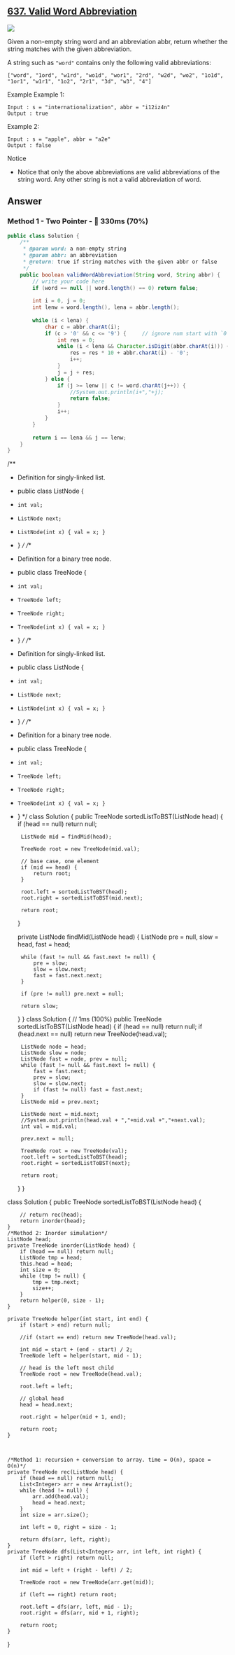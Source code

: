 ## [637. Valid Word Abbreviation](https://www.lintcode.com/problem/valid-word-abbreviation/description?_from=ladder&&fromId=14)

![](https://github.com/weltond/DataStructure/blob/master/medium.PNG)

Given a non-empty string word and an abbreviation abbr, return whether the string matches with the given abbreviation.

A string such as `"word"` contains only the following valid abbreviations:

`["word", "1ord", "w1rd", "wo1d", "wor1", "2rd", "w2d", "wo2", "1o1d", "1or1", "w1r1", "1o2", "2r1", "3d", "w3", "4"]`

Example
Example 1:

```
Input : s = "internationalization", abbr = "i12iz4n"
Output : true
```

Example 2:

```
Input : s = "apple", abbr = "a2e"
Output : false
```

Notice
- Notice that only the above abbreviations are valid abbreviations of the string word. Any other string is not a valid abbreviation of word.

## Answer
### Method 1 - Two Pointer - :rabbit: 330ms (70%)

```java
public class Solution {
    /**
     * @param word: a non-empty string
     * @param abbr: an abbreviation
     * @return: true if string matches with the given abbr or false
     */
    public boolean validWordAbbreviation(String word, String abbr) {
        // write your code here
        if (word == null || word.length() == 0) return false;
        
        int i = 0, j = 0;
        int lenw = word.length(), lena = abbr.length();
        
        while (i < lena) {
            char c = abbr.charAt(i);
            if (c > '0' && c <= '9') {     // ignore num start with `0`
                int res = 0;
                while (i < lena && Character.isDigit(abbr.charAt(i))) {
                    res = res * 10 + abbr.charAt(i) - '0';
                    i++;
                }
                j = j + res;
            } else {
                if (j >= lenw || c != word.charAt(j++)) {
                    //System.out.println(i+","+j);
                    return false;
                }
                i++;
            }
        }
        
        return i == lena && j == lenw;
    }
}
```

/**
 * Definition for singly-linked list.
 * public class ListNode {
 *     int val;
 *     ListNode next;
 *     ListNode(int x) { val = x; }
 * }
 */
/**
 * Definition for a binary tree node.
 * public class TreeNode {
 *     int val;
 *     TreeNode left;
 *     TreeNode right;
 *     TreeNode(int x) { val = x; }
 * }
 */
/**
 * Definition for singly-linked list.
 * public class ListNode {
 *     int val;
 *     ListNode next;
 *     ListNode(int x) { val = x; }
 * }
 */
/**
 * Definition for a binary tree node.
 * public class TreeNode {
 *     int val;
 *     TreeNode left;
 *     TreeNode right;
 *     TreeNode(int x) { val = x; }
 * }
 */
class Solution {
    public TreeNode sortedListToBST(ListNode head) {
        if (head == null) return null;
        
        ListNode mid = findMid(head);
        
        TreeNode root = new TreeNode(mid.val);
        
        // base case, one element
        if (mid == head) {
            return root;
        }
        
        root.left = sortedListToBST(head);
        root.right = sortedListToBST(mid.next);
        
        return root;
    }
    
    private ListNode findMid(ListNode head) {
        ListNode pre = null, slow = head, fast = head;
        
        while (fast != null && fast.next != null) {
            pre = slow;
            slow = slow.next;
            fast = fast.next.next;
        }
        
        if (pre != null) pre.next = null;
        
        return slow;
    }
}
class Solution {
    // 1ms (100%)
    public TreeNode sortedListToBST(ListNode head) {
        if (head == null) return null;
        if (head.next == null) return new TreeNode(head.val);
        
        ListNode node = head;
        ListNode slow = node;
        ListNode fast = node, prev = null;
        while (fast != null && fast.next != null) {
            fast = fast.next;
            prev = slow;
            slow = slow.next;
            if (fast != null) fast = fast.next;
        }
        ListNode mid = prev.next;
        
        ListNode next = mid.next;
        //System.out.println(head.val + ","+mid.val +","+next.val);
        int val = mid.val;
        
        prev.next = null;
        
        TreeNode root = new TreeNode(val);
        root.left = sortedListToBST(head);
        root.right = sortedListToBST(next);
        
        return root;
    }
}

class Solution {
    public TreeNode sortedListToBST(ListNode head) {
        
        // return rec(head);
        return inorder(head);
    }
    /*Method 2: Inorder simulation*/
    ListNode head;
    private TreeNode inorder(ListNode head) {
        if (head == null) return null;
        ListNode tmp = head;
        this.head = head;
        int size = 0;
        while (tmp != null) {
            tmp = tmp.next;
            size++;
        }
        return helper(0, size - 1);
    }
    
    private TreeNode helper(int start, int end) {
        if (start > end) return null;
        
        //if (start == end) return new TreeNode(head.val);
        
        int mid = start + (end - start) / 2;
        TreeNode left = helper(start, mid - 1);
        
        // head is the left most child
        TreeNode root = new TreeNode(head.val);
        
        root.left = left;
    
        // global head
        head = head.next;
        
        root.right = helper(mid + 1, end);
        
        return root;
    }
    
    
    
    /*Method 1: recursion + conversion to array. time = O(n), space = O(n)*/
    private TreeNode rec(ListNode head) {
        if (head == null) return null;
        List<Integer> arr = new ArrayList();
        while (head != null) {
            arr.add(head.val);
            head = head.next;
        }
        int size = arr.size();
        
        int left = 0, right = size - 1;
        
        return dfs(arr, left, right);
    }
    private TreeNode dfs(List<Integer> arr, int left, int right) {
        if (left > right) return null;
        
        int mid = left + (right - left) / 2;
        
        TreeNode root = new TreeNode(arr.get(mid));
        
        if (left == right) return root;
        
        root.left = dfs(arr, left, mid - 1);
        root.right = dfs(arr, mid + 1, right);
        
        return root;
    }
}
